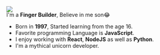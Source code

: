 <img style="position:absolute" src="https://user-images.githubusercontent.com/21981665/159730971-43221f1f-34f9-4505-8a86-1821ed612f97.jpg" /> 
  
  I'm a **Finger Builder**, Believe in me son😂

 - Born in **1997**, Started learning from the age 16. <br>
 - Favorite programming Language is **JavaScript**.
 - I enjoy working with **React**, **NodeJS** as well as **Python**.
 - I'm a mythical unicorn developer.

<!---
aqilhex/aqilhex is a ✨ special ✨ repository because its `README.md` (this file) appears on your GitHub profile.
You can click the Preview link to take a look at your changes.
--->
